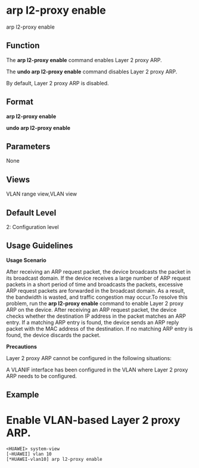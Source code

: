 arp l2-proxy enable
===================

arp l2-proxy enable

Function
--------



The **arp l2-proxy enable** command enables Layer 2 proxy ARP.

The **undo arp l2-proxy enable** command disables Layer 2 proxy ARP.



By default, Layer 2 proxy ARP is disabled.


Format
------

**arp l2-proxy enable**

**undo arp l2-proxy enable**


Parameters
----------

None

Views
-----

VLAN range view,VLAN view


Default Level
-------------

2: Configuration level


Usage Guidelines
----------------

**Usage Scenario**



After receiving an ARP request packet, the device broadcasts the packet in its broadcast domain. If the device receives a large number of ARP request packets in a short period of time and broadcasts the packets, excessive ARP request packets are forwarded in the broadcast domain. As a result, the bandwidth is wasted, and traffic congestion may occur.To resolve this problem, run the **arp l2-proxy enable** command to enable Layer 2 proxy ARP on the device. After receiving an ARP request packet, the device checks whether the destination IP address in the packet matches an ARP entry. If a matching ARP entry is found, the device sends an ARP reply packet with the MAC address of the destination. If no matching ARP entry is found, the device discards the packet.



**Precautions**



Layer 2 proxy ARP cannot be configured in the following situations:

A VLANIF interface has been configured in the VLAN where Layer 2 proxy ARP needs to be configured.




Example
-------

# Enable VLAN-based Layer 2 proxy ARP.
```
<HUAWEI> system-view
[~HUAWEI] vlan 10
[*HUAWEI-vlan10] arp l2-proxy enable

```